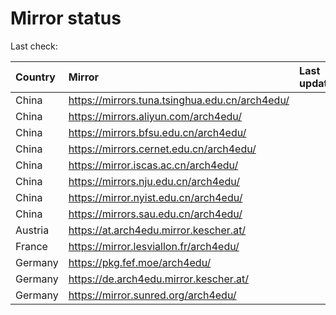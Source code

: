 <script src="./time.js"></script>
# Mirror status
Last check: <script type="text/javascript">localize(1712546357.562684);</script>

|Country|Mirror|Last update|
|:------|:-----|:----------|
|China|https://mirrors.tuna.tsinghua.edu.cn/arch4edu/|<script type="text/javascript">localize(1712514517);</script>|
|China|https://mirrors.aliyun.com/arch4edu/|<script type="text/javascript">localize(1712514517);</script>|
|China|https://mirrors.bfsu.edu.cn/arch4edu/|<script type="text/javascript">localize(1712514517);</script>|
|China|https://mirrors.cernet.edu.cn/arch4edu/|<script type="text/javascript">localize(1712514517);</script>|
|China|https://mirror.iscas.ac.cn/arch4edu/|<script type="text/javascript">localize(1712514517);</script>|
|China|https://mirrors.nju.edu.cn/arch4edu/|<script type="text/javascript">localize(1712514517);</script>|
|China|https://mirror.nyist.edu.cn/arch4edu/|<script type="text/javascript">localize(1712514517);</script>|
|China|https://mirrors.sau.edu.cn/arch4edu/|<script type="text/javascript">localize(1712514517);</script>|
|Austria|https://at.arch4edu.mirror.kescher.at/|<script type="text/javascript">localize(1712514517);</script>|
|France|https://mirror.lesviallon.fr/arch4edu/|<script type="text/javascript">localize(1712514517);</script>|
|Germany|https://pkg.fef.moe/arch4edu/|<script type="text/javascript">localize(1712514517);</script>|
|Germany|https://de.arch4edu.mirror.kescher.at/|<script type="text/javascript">localize(1712514517);</script>|
|Germany|https://mirror.sunred.org/arch4edu/|<script type="text/javascript">localize(1712514517);</script>|

<script src="./tablefilter/tablefilter.js"></script>
<script src="./table.js"></script>
